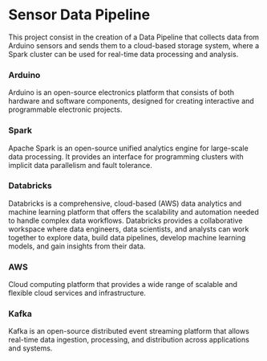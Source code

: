 # Sensor Data Pipeline
This project consist in the creation of a Data Pipeline that collects data from Arduino sensors and sends them to a cloud-based storage system, where a Spark cluster can be used for real-time data processing and analysis.

### Arduino
Arduino is an open-source electronics platform that consists of both hardware and software components, designed for creating interactive and programmable electronic projects.

### Spark
Apache Spark is an open-source unified analytics engine for large-scale data processing. It provides an interface for programming clusters with implicit data parallelism and fault tolerance.

### Databricks
Databricks is a comprehensive, cloud-based (AWS) data analytics and machine learning platform that offers the scalability and automation needed to handle complex data workflows.
Databricks provides a collaborative workspace where data engineers, data scientists, and analysts can work together to explore data, build data pipelines, develop machine learning models, and gain insights from their data.

### AWS
Cloud computing platform that provides a wide range of scalable and flexible cloud services and infrastructure.

### Kafka
Kafka is an open-source distributed event streaming platform that allows real-time data ingestion, processing, and distribution across applications and systems.
